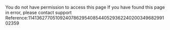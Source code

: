 You do not have permission to access this page If you have found this page in error, please contact support Reference:11413627705109240786295408544052936224020034968299102359
